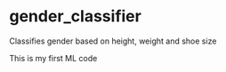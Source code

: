 # gender_classifier
Classifies gender based on height, weight and shoe size

This is my first ML code
